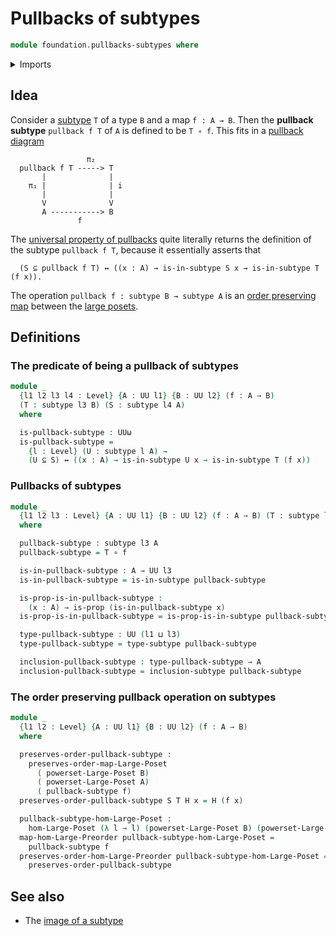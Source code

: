 # Pullbacks of subtypes

```agda
module foundation.pullbacks-subtypes where
```

<details><summary>Imports</summary>

```agda
open import foundation.logical-equivalences
open import foundation.powersets
open import foundation.universe-levels

open import foundation-core.function-types
open import foundation-core.propositions
open import foundation-core.subtypes

open import order-theory.order-preserving-maps-large-posets
open import order-theory.order-preserving-maps-large-preorders
```

</details>

## Idea

Consider a [subtype](foundation-core.subtypes.md) `T` of a type `B` and a map
`f : A → B`. Then the **pullback subtype** `pullback f T` of `A` is defined to
be `T ∘ f`. This fits in a [pullback diagram](foundation-core.pullbacks.md)

```text
                 π₂
  pullback f T -----> T
       |              |
    π₁ |              | i
       |              |
       V              V
       A -----------> B
               f
```

The
[universal property of pullbacks](foundation.universal-property-pullbacks.md)
quite literally returns the definition of the subtype `pullback f T`, because it
essentially asserts that

```text
  (S ⊆ pullback f T) ↔ ((x : A) → is-in-subtype S x → is-in-subtype T (f x)).
```

The operation `pullback f : subtype B → subtype A` is an
[order preserving map](order-theory.order-preserving-maps-large-posets.md)
between the [large posets](order-theory.large-posets.md).

## Definitions

### The predicate of being a pullback of subtypes

```agda
module _
  {l1 l2 l3 l4 : Level} {A : UU l1} {B : UU l2} (f : A → B)
  (T : subtype l3 B) (S : subtype l4 A)
  where

  is-pullback-subtype : UUω
  is-pullback-subtype =
    {l : Level} (U : subtype l A) →
    (U ⊆ S) ↔ ((x : A) → is-in-subtype U x → is-in-subtype T (f x))
```

### Pullbacks of subtypes

```agda
module _
  {l1 l2 l3 : Level} {A : UU l1} {B : UU l2} (f : A → B) (T : subtype l3 B)
  where

  pullback-subtype : subtype l3 A
  pullback-subtype = T ∘ f

  is-in-pullback-subtype : A → UU l3
  is-in-pullback-subtype = is-in-subtype pullback-subtype

  is-prop-is-in-pullback-subtype :
    (x : A) → is-prop (is-in-pullback-subtype x)
  is-prop-is-in-pullback-subtype = is-prop-is-in-subtype pullback-subtype

  type-pullback-subtype : UU (l1 ⊔ l3)
  type-pullback-subtype = type-subtype pullback-subtype

  inclusion-pullback-subtype : type-pullback-subtype → A
  inclusion-pullback-subtype = inclusion-subtype pullback-subtype
```

### The order preserving pullback operation on subtypes

```agda
module _
  {l1 l2 : Level} {A : UU l1} {B : UU l2} (f : A → B)
  where

  preserves-order-pullback-subtype :
    preserves-order-map-Large-Poset
      ( powerset-Large-Poset B)
      ( powerset-Large-Poset A)
      ( pullback-subtype f)
  preserves-order-pullback-subtype S T H x = H (f x)

  pullback-subtype-hom-Large-Poset :
    hom-Large-Poset (λ l → l) (powerset-Large-Poset B) (powerset-Large-Poset A)
  map-hom-Large-Preorder pullback-subtype-hom-Large-Poset =
    pullback-subtype f
  preserves-order-hom-Large-Preorder pullback-subtype-hom-Large-Poset =
    preserves-order-pullback-subtype
```

## See also

- The [image of a subtype](foundation.images-subtypes.md)
